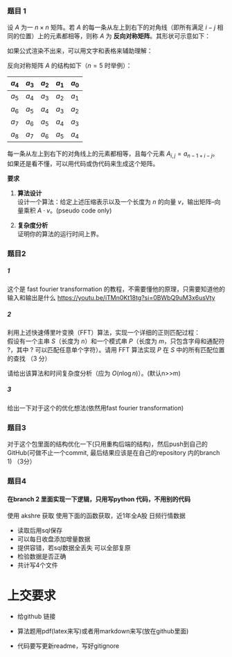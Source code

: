 ### 题目 1

设 $A$ 为一 $n \times n$ 矩阵。若 $A$ 的每一条从左上到右下的对角线（即所有满足 $i-j$ 相同的位置）上的元素都相等，则称 $A$ 为 **反向对称矩阵**。其形状可示意如下：

如果公式渲染不出来，可以用文字和表格来辅助理解：

反向对称矩阵 $A$ 的结构如下（$n=5$ 时举例）：

| $a_4$ | $a_3$ | $a_2$ | $a_1$ | $a_0$ |
|-------|-------|-------|-------|-------|
| $a_5$ | $a_4$ | $a_3$ | $a_2$ | $a_1$ |
| $a_6$ | $a_5$ | $a_4$ | $a_3$ | $a_2$ |
| $a_7$ | $a_6$ | $a_5$ | $a_4$ | $a_3$ |
| $a_8$ | $a_7$ | $a_6$ | $a_5$ | $a_4$ |

每一条从左上到右下的对角线上的元素都相等，且每个元素 $A_{i,j} = a_{n-1 + i-j}$。
如果还是看不懂，可以用代码或伪代码来生成这个矩阵。


**要求**


1. **算法设计**  
   设计一个算法：给定上述压缩表示以及一个长度为 $n$ 的向量 $v$，输出矩阵–向量乘积 $A \cdot v$。(pseudo code only)

2. **复杂度分析**  
   证明你的算法的运行时间上界。


### 题目2

##### 1
这个是 fast fourier transformation 的教程，不需要懂他的原理，只需要知道他的输入和输出是什么
https://youtu.be/iTMn0Kt18tg?si=0BWbQ9uM3x6usVty
##### 2
利用上述快速傅里叶变换（FFT）算法，实现一个详细的正则匹配过程：  
假设有一个主串 $S$（长度为 $n$）和一个模式串 $P$（长度为 $m$，只包含字母和通配符 ?，其中 ? 可以匹配任意单个字符）。请用 FFT 算法实现 $P$ 在 $S$ 中的所有匹配位置的查找
（3 分）

请给出该算法和时间复杂度分析（应为 $O(n \log n)$）。(默认n>>m)

##### 3 
给出一下对于这个的优化想法(依然用fast fourier transformation)

### 题目3 
对于这个包里面的结构优化一下(只用重构后端的结构)，然后push到自己的GitHub(可做不止一个commit, 最后结果应该是在自己的repository 内的branch 1)
（3分）
### 题目4 
#### 在branch 2 里面实现一下逻辑，只用写python 代码，不用别的代码
使用 akshre 获取 使用下面的函数获取，近1年全A股 日频行情数据
- 读取后用sql保存
- 可以每日收盘添加增量数据
- 提供容错，若sql数据全丢失 可以全部复原
- 检验数据是否正确
- 共计写4个文件



# 上交要求
- 给github 链接

- 算法题用pdf(latex来写)或者用markdown来写(放在github里面)

- 代码要写更新readme，写好gitignore
